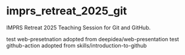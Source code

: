 # imprs_retreat_2025_git
IMPRS Retreat 2025 Teaching Session for Git and GitHub.

test web-presetnation adopted from deepidea/web-presentation
test github-action adopted from skills/introduction-to-github

